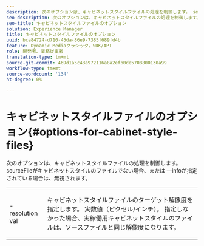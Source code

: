 ```yaml
---
description: 次のオプションは、キャビネットスタイルファイルの処理を制御します。 sourceFileがキャビネットスタイルのファイルでない場合、または —infoが指定されている場合は、無視されます。
seo-description: 次のオプションは、キャビネットスタイルファイルの処理を制御します。 sourceFileがキャビネットスタイルのファイルでない場合、または —infoが指定されている場合は、無視されます。
seo-title: キャビネットスタイルファイルのオプション
solution: Experience Manager
title: キャビネットスタイルファイルのオプション
uuid: bca84724-d710-45da-86e9-7385f689fd4b
feature: Dynamic Mediaクラシック，SDK/API
role: 開発者、業務従事者
translation-type: tm+mt
source-git-commit: 469d1a5c43a972116a8a2efb0de5708800130a99
workflow-type: tm+mt
source-wordcount: '134'
ht-degree: 0%

---
```



# キャビネットスタイルファイルのオプション{#options-for-cabinet-style-files}

次のオプションは、キャビネットスタイルファイルの処理を制御します。 sourceFileがキャビネットスタイルのファイルでない場合、または —infoが指定されている場合は、無視されます。

<table id="simpletable_332B78DDEB6540708844AB54AE321F9B"> 
 <tr class="strow"> 
  <td class="stentry"> <p><span class="codeph">-resolution  <span class="varname"> val</span></span> </p> </td> 
  <td class="stentry"> <p>キャビネットスタイルファイルのターゲット解像度を指定します。 実数値（ピクセル/インチ）。 指定しなかった場合、実稼働用キャビネットスタイルのファイルは、ソースファイルと同じ解像度になります。 </p></td> 
 </tr> 
</table>

